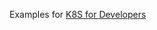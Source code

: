 Examples for [K8S for Developers](https://fwdays.com/en/event/php-fwdays-2021/review/k8s-for-developers)
